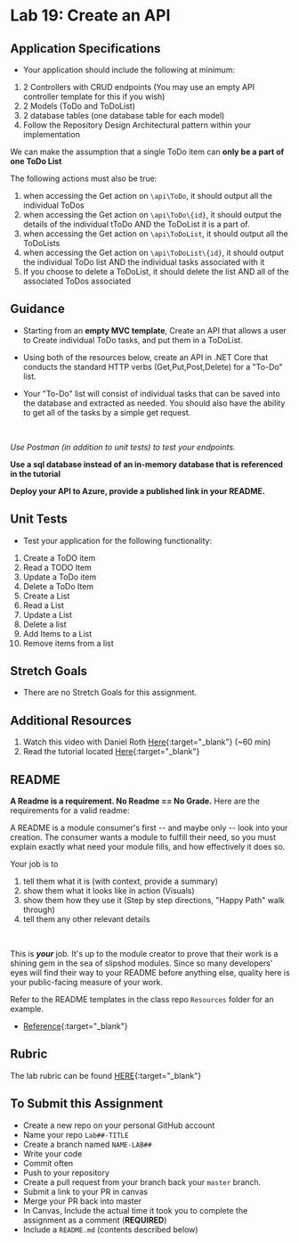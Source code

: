 # Lab 19: Create an API

## Application Specifications
- Your application should include the following at minimum:
1. 2 Controllers with CRUD endpoints (You may use an empty API controller template for this if you wish)
1. 2 Models (ToDo and ToDoList)
1. 2 database tables (one database table for each model)
1. Follow the Repository Design Architectural pattern within your implementation

We can make the assumption that a single ToDo item can **only be a part of one ToDo List**

The following actions must also be true:

1. when accessing the Get action on `\api\ToDo`, it should output all the individual ToDos
1. when accessing the Get action on `\api\ToDo\{id}`, it should output the details of the individual tToDo AND the ToDoList it is a part of.
1. when accessing the Get action on `\api\ToDoList`, it should output all the ToDoLists
1. when accessing the Get action on `\api\ToDoList\{id}`, it should output the individual ToDo list AND the individual tasks associated with it
1. If you choose to delete a ToDoList, it should delete the list AND all of the associated ToDos associated


## Guidance
- Starting from an **empty MVC template**, Create an API that allows a user to Create individual ToDo tasks, and put them in a ToDoList. 

- Using both of the resources below, create an API in .NET Core that conducts the standard HTTP verbs (Get,Put,Post,Delete) for a "To-Do" list.

- Your "To-Do" list will consist of individual tasks that can be saved into the database and extracted as needed. You should also have the ability to 
get all of the tasks by a simple get request. 
<br />

*Use Postman (in addition to unit tests) to test your endpoints.* 

**Use a sql database instead of an in-memory database that is referenced in the tutorial**

**Deploy your API to Azure, provide a published link in your README.**


## Unit Tests
- Test your application for the following functionality:
1. Create a ToDO item
1. Read a TODO Item
1. Update a ToDo item
1. Delete a ToDo Item
1. Create a List
1. Read a List
1. Update a List
1. Delete a list
9. Add Items to a List
1. Remove items from a list


## Stretch Goals
- There are no Stretch Goals for this assignment.


## Additional Resources
  1. Watch this video with Daniel Roth [Here](https://binged.it/2v2AXFe){:target="_blank"}  (~60 min)
  1. Read the tutorial located [Here](https://docs.microsoft.com/en-us/aspnet/core/tutorials/first-web-api){:target="_blank"} 

## README
**A Readme is a requirement. No Readme == No Grade.** 
Here are the requirements for a valid readme:

A README is a module consumer's first -- and maybe only -- look into your creation. The consumer wants a module to fulfill their need, so you must explain exactly what need your module fills, and how effectively it does so.

Your job is to

1. tell them what it is (with context, provide a summary)
1. show them what it looks like in action (Visuals)
1. show them how they use it (Step by step directions, "Happy Path" walk through)
1. tell them any other relevant details
<br />

This is ***your*** job. It's up to the module creator to prove that their work is a shining gem in the sea of slipshod modules. Since so many developers' eyes will find their way to your README before anything else, quality here is your public-facing measure of your work.

Refer to the README templates in the class repo `Resources` folder for an example. 
- [Reference](https://github.com/noffle/art-of-readme){:target="_blank"} 


## Rubric

The lab rubric can be found [HERE](../../Resources/rubric){:target="_blank"} 


## To Submit this Assignment
- Create a new repo on your personal GitHub account
- Name your repo `Lab##-TITLE`
- Create a branch named `NAME-LAB##`
- Write your code
- Commit often
- Push to your repository
- Create a pull request from your branch back your `master` branch.
- Submit a link to your PR in canvas
- Merge your PR back into master
- In Canvas, Include the actual time it took you to complete the assignment as a comment (**REQUIRED**)
- Include a `README.md` (contents described below)